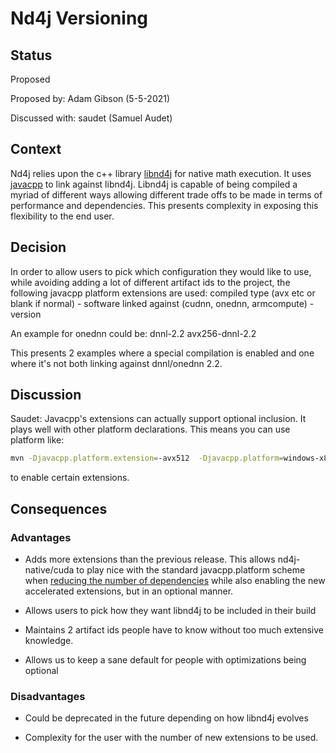 # Nd4j Versioning

## Status
Proposed

Proposed by: Adam Gibson (5-5-2021)

Discussed with: saudet  (Samuel Audet)

## Context
Nd4j relies upon the c++ library [libnd4j](../libnd4j) for native math execution.
It uses [javacpp](https://github.com/bytedeco/javacpp) to link against 
libnd4j. Libnd4j is capable of being compiled a myriad of different ways allowing different trade offs to be made
in terms of performance and dependencies. This presents complexity in exposing this flexibility to the end user.



## Decision

In order to allow users to pick which configuration they would like to use, while avoiding adding a lot of different artifact
ids to the project, the following javacpp platform extensions are used:
compiled type (avx etc or blank if normal) - software linked against (cudnn, onednn, armcompute) - version 


An example for onednn could be:
dnnl-2.2
avx256-dnnl-2.2

This presents 2 examples where a special compilation is enabled and one where it's not
both linking against dnnl/onednn 2.2.


## Discussion

Saudet: Javacpp's extensions can actually support optional
inclusion. It plays well with other platform declarations.
This means you can use platform like:
```bash
mvn -Djavacpp.platform.extension=-avx512  -Djavacpp.platform=windows-x86_64 clean ...
```

to enable certain extensions.

## Consequences
### Advantages
* Adds more extensions than the previous release. This allows nd4j-native/cuda to play nice
with the standard javacpp.platform scheme when [reducing the number of dependencies](https://github.com/bytedeco/javacpp-presets/wiki/Reducing-the-Number-of-Dependencies)
  while also enabling the new accelerated extensions, but in an optional manner.
  
* Allows users to pick how they want libnd4j to be included in their build

* Maintains 2 artifact ids people have to know without too much extensive knowledge.

* Allows us to keep a sane default for people with optimizations being optional


### Disadvantages

* Could be deprecated in the future depending on how libnd4j evolves

* Complexity for the user with the number of new extensions to be used.


